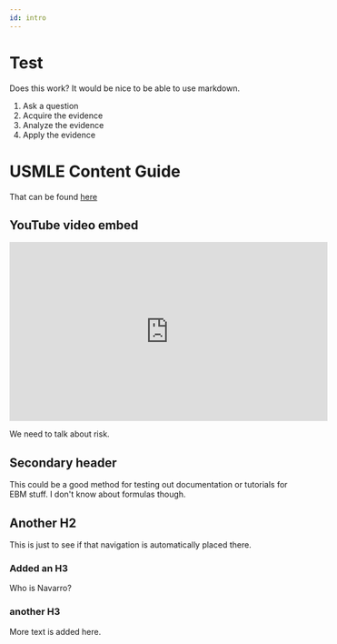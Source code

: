 ```yaml
---
id: intro
---
```


# Test

Does this work? It would be nice to be able to use markdown. 

1. Ask a question
2. Acquire the evidence
3. Analyze the evidence
4. Apply the evidence

# USMLE Content Guide
That can be found [here](usmle_content.md)

## YouTube video embed
<iframe width="560" height="315" src="https://www.youtube.com/embed/YMWX-EIgg-c" title="YouTube video player" frameborder="0" allow="accelerometer; autoplay; clipboard-write; encrypted-media; gyroscope; picture-in-picture; web-share" allowfullscreen></iframe>

We need to talk about risk. 

## Secondary header
This could be a good method for testing out documentation or tutorials for EBM stuff. I don't know about formulas though. 

## Another H2
This is just to see if that navigation is automatically placed there. 

### Added an H3
Who is Navarro?

### another H3
More text is added here. 
